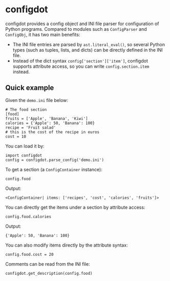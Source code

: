 # configdot

configdot provides a config object and INI file parser for configuration of Python programs. Compared to modules such as `ConfigParser` and `ConfigObj`, it has two main benefits:

* The INI file entries are parsed by `ast.literal_eval()`, so several Python types (such as tuples, lists, and dicts) can be directly defined in the INI file.
* Instead of the dict syntax `config['section']['item']`, configdot supports attribute access, so you can write `config.section.item` instead.

## Quick example

Given the `demo.ini` file below:
```
# The food section
[food]
fruits = ['Apple', 'Banana', 'Kiwi']
calories = {'Apple': 50, 'Banana': 100}
recipe = 'Fruit salad'
# this is the cost of the recipe in euros
cost = 10
```

You can load it by:

    import configdot
    config = configdot.parse_config('demo.ini')

To get a section (a `ConfigContainer` instance):

    config.food

Output:

    <ConfigContainer| items: ['recipes', 'cost', 'calories', 'fruits']>

You can directly get the items under a section by attribute access:

    config.food.calories

Output:

    {'Apple': 50, 'Banana': 100}

You can also modify items directly by the attribute syntax:

    config.food.cost = 20

Comments can be read from the INI file:

    configdot.get_description(config.food)
